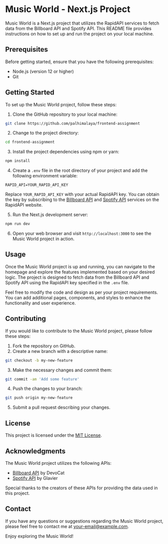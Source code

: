 # Music World - Next.js Project

Music World is a Next.js project that utilizes the RapidAPI services to fetch data from the Billboard API and Spotify API. This README file provides instructions on how to set up and run the project on your local machine.

## Prerequisites

Before getting started, ensure that you have the following prerequisites:

- Node.js (version 12 or higher)
- Git

## Getting Started

To set up the Music World project, follow these steps:

1. Clone the GitHub repository to your local machine:

```bash
git clone https://github.com/palhimalaya/frontend-assignment
```

2. Change to the project directory:

```bash
cd frontend-assignment
```

3. Install the project dependencies using npm or yarn:

```bash
npm install
```

4. Create a `.env` file in the root directory of your project and add the following environment variable:

```plaintext
RAPID_API=YOUR_RAPID_API_KEY
```

Replace `YOUR_RAPID_API_KEY` with your actual RapidAPI key. You can obtain the key by subscribing to the [Billboard API](https://rapidapi.com/DevoCat/api/billboard-api5) and [Spotify API](https://rapidapi.com/Glavier/api/spotify23) services on the RapidAPI website.

5. Run the Next.js development server:

```bash
npm run dev
```

6. Open your web browser and visit `http://localhost:3000` to see the Music World project in action.

## Usage

Once the Music World project is up and running, you can navigate to the homepage and explore the features implemented based on your desired logic. The project is designed to fetch data from the Billboard API and Spotify API using the RapidAPI key specified in the `.env` file.

Feel free to modify the code and design as per your project requirements. You can add additional pages, components, and styles to enhance the functionality and user experience.

## Contributing

If you would like to contribute to the Music World project, please follow these steps:

1. Fork the repository on GitHub.
2. Create a new branch with a descriptive name:

```bash
git checkout -b my-new-feature
```

3. Make the necessary changes and commit them:

```bash
git commit -am 'Add some feature'
```

4. Push the changes to your branch:

```bash
git push origin my-new-feature
```

5. Submit a pull request describing your changes.

## License

This project is licensed under the [MIT License](LICENSE).

## Acknowledgments

The Music World project utilizes the following APIs:

- [Billboard API](https://rapidapi.com/DevoCat/api/billboard-api5) by DevoCat
- [Spotify API](https://rapidapi.com/Glavier/api/spotify23) by Glavier

Special thanks to the creators of these APIs for providing the data used in this project.

## Contact

If you have any questions or suggestions regarding the Music World project, please feel free to contact me at [your-email@example.com](mailto:palhimalaya123@gmail.com).

Enjoy exploring the Music World!
